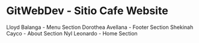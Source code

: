 # GitWebDev - Sitio Cafe Website

Lloyd Balanga - Menu Section
Dorothea Avellana - Footer Section
Shekinah Cayco - About Section
Nyl Leonardo - Home Section
